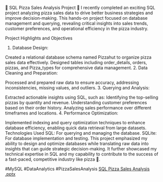 
🍕 SQL Pizza Sales Analysis Project 🍕
I recently completed an exciting SQL project analyzing pizza sales data to drive better business strategies and improve decision-making. This hands-on project focused on database management and querying, revealing critical insights into sales trends, customer preferences, and operational efficiency in the pizza industry.

Project Highlights and Objectives
1. Database Design:

Created a relational database schema named Pizzahut to organize pizza sales data effectively.
Designed tables including order_details, orders, pizzas, and Pizza_types for comprehensive data management.
2. Data Cleaning and Preparation:

Processed and prepared raw data to ensure accuracy, addressing inconsistencies, missing values, and outliers.
3. Querying and Analysis:

Extracted actionable insights using SQL, such as:
Identifying the top-selling pizzas by quantity and revenue.
Understanding customer preferences based on their order history.
Analyzing sales performance over different timeframes and locations.
4. Performance Optimization:

Implemented indexing and query optimization techniques to enhance database efficiency, enabling quick data retrieval from large datasets.
Technologies Used
SQL: For querying and managing the database.
SQLite: For database implementation and testing.
This project emphasized my ability to design and optimize databases while translating raw data into insights that can guide strategic decision-making. It further showcased my technical expertise in SQL and my capability to contribute to the success of a fast-paced, competitive industry like pizza 🍕.

#MySQL #DataAnalytics #PizzaSalesAnalysis
[SQL Pizza Sales Analysis .pptx](https://github.com/user-attachments/files/18048815/SQL.Pizza.Sales.Analysis.pptx)

